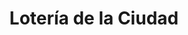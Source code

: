 ---
title: "Lotería de la Ciudad"
url: /ciudad-autonoma-de-buenos-aires/loteria-de-la-ciudad-avenida-lope-de-vega-4/
shop: lotería
---